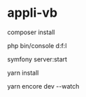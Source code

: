 # appli-vb


composer install


php bin/console d:f:l


symfony server:start


yarn install


yarn encore dev --watch



